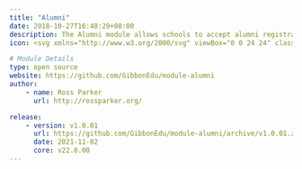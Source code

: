```yaml
---
title: "Alumni"
date: 2018-10-27T16:40:29+08:00
description: The Alumni module allows schools to accept alumni registrations, and then link these to existing user accounts.
icon: <svg xmlns="http://www.w3.org/2000/svg" viewBox="0 0 24 24" class="w-8 icon-user-circle"><circle cx="12" cy="12" r="10" class="fill-current"></circle><path class="fill-primary" d="M3.66 17.52A5 5 0 0 1 8 15h8a5 5 0 0 1 4.34 2.52 10 10 0 0 1-16.68 0zM12 13a4 4 0 1 1 0-8 4 4 0 0 1 0 8z"></path></svg>

# Module Details
type: open source
website: https://github.com/GibbonEdu/module-alumni
author:
    - name: Ross Parker
      url: http://rossparker.org/

release:
    - version: v1.0.01
      url: https://github.com/GibbonEdu/module-alumni/archive/v1.0.01.zip
      date: 2021-11-02
      core: v22.0.00
---
```

